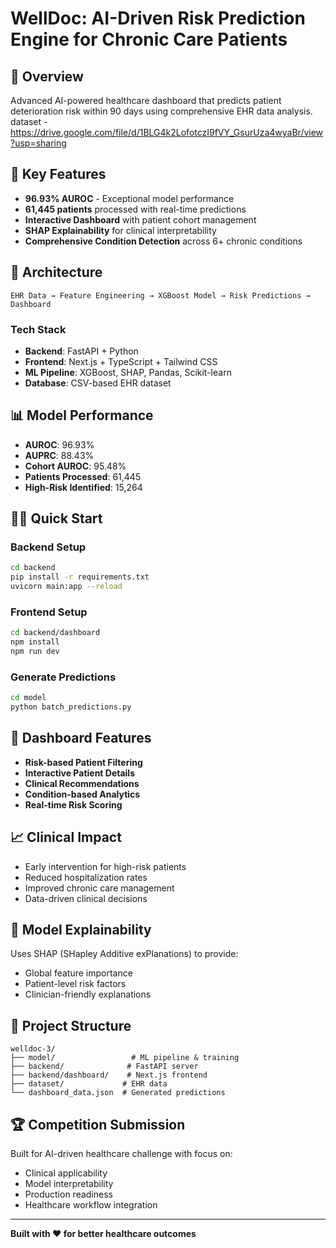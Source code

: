 # WellDoc: AI-Driven Risk Prediction Engine for Chronic Care Patients

## 🏥 Overview
Advanced AI-powered healthcare dashboard that predicts patient deterioration risk within 90 days using comprehensive EHR data analysis.
dataset - https://drive.google.com/file/d/1BLG4k2LofotczI9fVY_GsurUza4wyaBr/view?usp=sharing

## 🎯 Key Features
- **96.93% AUROC** - Exceptional model performance
- **61,445 patients** processed with real-time predictions
- **Interactive Dashboard** with patient cohort management
- **SHAP Explainability** for clinical interpretability
- **Comprehensive Condition Detection** across 6+ chronic conditions

## 🚀 Architecture
```
EHR Data → Feature Engineering → XGBoost Model → Risk Predictions → Dashboard
```

### Tech Stack
- **Backend**: FastAPI + Python
- **Frontend**: Next.js + TypeScript + Tailwind CSS
- **ML Pipeline**: XGBoost, SHAP, Pandas, Scikit-learn
- **Database**: CSV-based EHR dataset

## 📊 Model Performance
- **AUROC**: 96.93%
- **AUPRC**: 88.43%
- **Cohort AUROC**: 95.48%
- **Patients Processed**: 61,445
- **High-Risk Identified**: 15,264

## 🏃‍♂️ Quick Start

### Backend Setup
```bash
cd backend
pip install -r requirements.txt
uvicorn main:app --reload
```

### Frontend Setup
```bash
cd backend/dashboard
npm install
npm run dev
```

### Generate Predictions
```bash
cd model
python batch_predictions.py
```

## 🎨 Dashboard Features
- **Risk-based Patient Filtering**
- **Interactive Patient Details**
- **Clinical Recommendations**
- **Condition-based Analytics**
- **Real-time Risk Scoring**

## 📈 Clinical Impact
- Early intervention for high-risk patients
- Reduced hospitalization rates
- Improved chronic care management
- Data-driven clinical decisions

## 🔬 Model Explainability
Uses SHAP (SHapley Additive exPlanations) to provide:
- Global feature importance
- Patient-level risk factors
- Clinician-friendly explanations

## 📁 Project Structure
```
welldoc-3/
├── model/                 # ML pipeline & training
├── backend/              # FastAPI server
├── backend/dashboard/    # Next.js frontend
├── dataset/             # EHR data
└── dashboard_data.json  # Generated predictions
```

## 🏆 Competition Submission
Built for AI-driven healthcare challenge with focus on:
- Clinical applicability
- Model interpretability  
- Production readiness
- Healthcare workflow integration

---
**Built with ❤️ for better healthcare outcomes**
